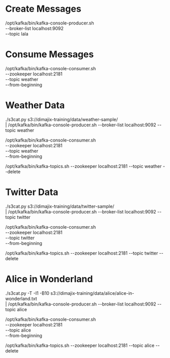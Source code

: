 # Create Messages
/opt/kafka/bin/kafka-console-producer.sh \
    --broker-list localhost:9092 \
    --topic lala

# Consume Messages
/opt/kafka/bin/kafka-console-consumer.sh \
    --zookeeper localhost:2181 \
    --topic weather \
    --from-beginning

# Weather Data
./s3cat.py s3://dimajix-training/data/weather-sample/ \
   | /opt/kafka/bin/kafka-console-producer.sh --broker-list localhost:9092 --topic weather

/opt/kafka/bin/kafka-console-consumer.sh \
    --zookeeper localhost:2181 \
    --topic weather \
    --from-beginning

/opt/kafka/bin/kafka-topics.sh --zookeeper localhost:2181 --topic weather --delete


# Twitter Data
./s3cat.py s3://dimajix-training/data/twitter-sample/ \
   | /opt/kafka/bin/kafka-console-producer.sh --broker-list localhost:9092 --topic twitter

/opt/kafka/bin/kafka-console-consumer.sh \
    --zookeeper localhost:2181 \
    --topic twitter \
    --from-beginning

/opt/kafka/bin/kafka-topics.sh --zookeeper localhost:2181 --topic twitter --delete


# Alice in Wonderland

./s3cat.py -T -I1 -B10 s3://dimajix-training/data/alice/alice-in-wonderland.txt \
   | /opt/kafka/bin/kafka-console-producer.sh --broker-list localhost:9092 --topic alice

/opt/kafka/bin/kafka-console-consumer.sh \
    --zookeeper localhost:2181 \
    --topic alice \
    --from-beginning

/opt/kafka/bin/kafka-topics.sh --zookeeper localhost:2181 --topic alice --delete

